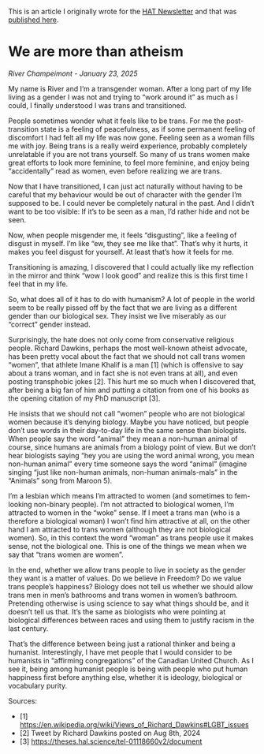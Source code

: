 This is an article I originally wrote for the [HAT Newsletter](https://mailchi.mp/55c9ef265127/hat-february-2025-news) and that was [published here](https://www.humanisttoronto.ca/more-than-atheism).

# We are more than atheism

_River Champeimont - January 23, 2025_

My name is River and I’m a transgender woman. After a long part of my life living as a gender I was not and trying to “work around it” as much as I could, I finally understood I was trans and transitioned.

People sometimes wonder what it feels like to be trans. For me the post-transition state is a feeling of peacefulness, as if some permanent feeling of discomfort I had felt all my life was now gone. Feeling seen as a woman fills me with joy. Being trans is a really weird experience, probably completely unrelatable if you are not trans yourself. So many of us trans women make great efforts to look more feminine, to feel more feminine, and enjoy being “accidentally” read as women, even before realizing we are trans.

Now that I have transitioned, I can just act naturally without having to be careful that my behaviour would be out of character with the gender I’m supposed to be. I could never be completely natural in the past. And I didn’t want to be too visible: If it’s to be seen as a man, I’d rather hide and not be seen.

Now, when people misgender me, it feels “disgusting”, like a feeling of disgust in myself. I’m like “ew, they see me like that”. That’s why it hurts, it makes you feel disgust for yourself. At least that’s how it feels for me.

Transitioning is amazing, I discovered that I could actually like my reflection in the mirror and think “wow I look good” and realize this is this first time I feel that in my life.

So, what does all of it has to do with humanism? A lot of people in the world seem to be really pissed off by the fact that we are living as a different gender than our biological sex. They insist we live miserably as our “correct” gender instead.

Surprisingly, the hate does not only come from conservative religious people. Richard Dawkins, perhaps the most well-known atheist advocate, has been pretty vocal about the fact that we should not call trans women “women”, that athlete Imane Khalif is a man [1] (which is offensive to say about a trans woman, and in fact she is not even trans at all), and even posting transphobic jokes [2]. This hurt me so much when I discovered that, after being a big fan of him and putting a citation from one of his books as the opening citation of my PhD manuscript [3].

He insists that we should not call “women” people who are not biological women because it’s denying biology. Maybe you have noticed, but people don’t use words in their day-to-day life in the same sense than biologists. When people say the word “animal” they mean a non-human animal of course, since humans are animals from a biology point of view. But we don’t hear biologists saying “hey you are using the word animal wrong, you mean non-human animal” every time someone says the word “animal” (imagine singing “just like non-human animals, non-human animals-mals” in the “Animals” song from Maroon 5).

I’m a lesbian which means I’m attracted to women (and sometimes to fem-looking non-binary people). I’m not attracted to biological women, I’m attracted to women in the “woke” sense. If I meet a trans man (who is a therefore a biological woman) I won’t find him attractive at all, on the other hand I am attracted to trans women (although they are not biological women). So, in this context the word “woman” as trans people use it makes sense, not the biological one. This is one of the things we mean when we say that “trans women are women”.

In the end, whether we allow trans people to live in society as the gender they want is a matter of values. Do we believe in Freedom? Do we value trans people’s happiness? Biology does not tell us whether we should allow trans men in men’s bathrooms and trans women in women’s bathroom. Pretending otherwise is using science to say what things should be, and it doesn’t tell us that. It’s the same as biologists who were pointing at biological differences between races and using them to justify racism in the last century.

That’s the difference between being just a rational thinker and being a humanist. Interestingly, I have met people that I would consider to be humanists in “affirming congregations” of the Canadian United Church. As I see it, being among humanist people is being with people who put human happiness first before anything else, whether it is ideology, biological or vocabulary purity.

Sources:
* [1] https://en.wikipedia.org/wiki/Views_of_Richard_Dawkins#LGBT_issues
* [2] Tweet by Richard Dawkins posted on Aug 8th, 2024
* [3] https://theses.hal.science/tel-01118660v2/document
